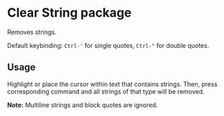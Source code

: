 # Clear String package

Removes strings.

Default keybinding: `Ctrl-'` for single quotes, `Ctrl-"` for double quotes.

## Usage
Highlight or place the cursor within text that contains strings. Then, press
corresponding command and all strings of that type will be removed.

**Note:** Multiline strings and block quotes are ignored.
